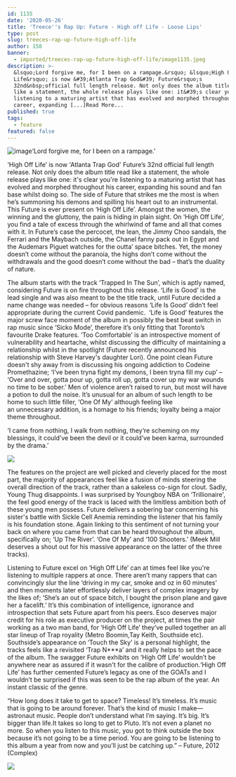 ```yaml
---
id: 1135
date: '2020-05-26'
title: 'Treece''s Rap Up: Future - High off Life - Loose Lips'
type: post
slug: treeces-rap-up-future-high-off-life
author: 158
banner:
  - imported/treeces-rap-up-future-high-off-life/image1135.jpeg
description: >-
  &lsquo;Lord forgive me, for I been on a rampage.&rsquo; &lsquo;High Off
  Life&rsquo; is now &#39;Atlanta Trap God&#39; Future&rsquo;s
  32nd&nbsp;official full length release. Not only does the album title read
  like a statement, the whole release plays like one: it&#39;s clear you&#39;re
  listening to a maturing artist that has evolved and morphed throughout his
  career, expanding [...]Read More...
published: true
tags:
  - feature
featured: false
---
```

![image](../imported/treeces-rap-up-future-high-off-life/image1135.jpeg)‘Lord forgive me, for I been on a rampage.’

‘High Off Life’ is now 'Atlanta Trap God' Future’s 32nd official full length release. Not only does the album title read like a statement, the whole release plays like one: it's clear you're listening to a maturing artist that has evolved and morphed throughout his career, expanding his sound and fan base whilst doing so. The side of Future that strikes me the most is when he’s summoning his demons and spilling his heart out to an instrumental. This Future is ever present on ‘High Off Life’. Amongst the women, the winning and the gluttony, the pain is hiding in plain sight. On ‘High Off Life’, you find a tale of excess through the whirlwind of fame and all that comes with it. In Future’s case the percocet, the lean, the Jimmy Choo sandals, the Ferrari and the Maybach outside, the Chanel fanny pack out in Egypt and the Audemars Piguet watches for the outta’ space bitches. Yet, the money doesn’t come without the paranoia, the highs don’t come without the withdrawals and the good doesn’t come without the bad – that’s the duality of nature. 

The album starts with the track ‘Trapped In The Sun’, which is aptly named, considering Future is on fire throughout this release. ‘Life is Good’ is the lead single and was also meant to be the title track, until Future decided a name change was needed – for obvious reasons ‘Life Is Good’ didn’t feel appropriate during the current Covid pandemic.  ‘Life is Good’ features the major screw face moment of the album in possibly the best beat switch in rap music since ‘Sicko Mode’, therefore it’s only fitting that Toronto’s favourite Drake features. ‘Too Comfortable’ is an introspective moment of vulnerability and heartache, whilst discussing the difficulty of maintaining a relationship whilst in the spotlight (Future recently announced his relationship with Steve Harvey's daughter Lori). One point clean Future doesn't shy away from is discussing his ongoing addiction to Codeine Promethazine; ‘I’ve been tryna fight my demons, I been tryna fill my cup’ – ‘Over and over, gotta pour up, gotta roll up, gotta cover up my war wounds no time to be sober.’ Men of violence aren’t raised to run, but most will have a potion to dull the noise. It’s unusual for an album of such length to be home to such little filler, ‘One Of My’ although feeling like an unnecessary addition, is a homage to his friends; loyalty being a major theme throughout.

‘I came from nothing, I walk from nothing, they‘re scheming on my blessings, it could’ve been the devil or it could’ve been karma, surrounded by the drama.’

![](/wp-content/uploads/live/img/wysiwyg/5ecbaab6b8d06.jpg)

The features on the project are well picked and cleverly placed for the most part, the majority of appearances feel like a fusion of minds steering the overall direction of the track, rather than a sakeless co-sign for clout. Sadly, Young Thug disappoints. I was surprised by Youngboy NBA on ‘Trillionaire', the feel good energy of the track is laced with the limitless ambition both of these young men possess. Future delivers a sobering bar concerning his sister's battle with Sickle Cell Anemia reminding the listener that his family is his foundation stone. Again linking to this sentiment of not turning your back on where you came from that can be heard throughout the album, specifically on; ‘Up The River’. ‘One Of My’ and ‘100 Shooters.’ (Meek Mill deserves a shout out for his massive appearance on the latter of the three tracks). 

[](https://www.youtube.com/watch?v=kPqFxSmCPJc)

Listening to Future excel on ‘High Off Life’ can at times feel like you're listening to multiple rappers at once. There aren’t many rappers that can convincingly slur the line ‘driving in my car, smoke and oz in 60 minutes’ and then moments later effortlessly deliver layers of complex imagery by the likes of; ‘She’s an out of space bitch, I bought the prison plane and gave her a facelift.’ It’s this combination of intelligence, ignorance and introspection that sets Future apart from his peers. Esco deserves major credit for his role as executive producer on the project, at times the pair working as a two man band, for ‘High Off Life’ they’ve pulled together an all star lineup of Trap royality (Metro Boomin,Tay Keith, Southside etc). Southside’s appearance on ‘Touch the Sky’ is a personal highlight, the tracks feels like a revisited ‘Trap N\*\*\*a’ and it really helps to set the pace of the album. The swagger Future exhibits on ‘High Off Life’ wouldn’t be anywhere near as assured if it wasn't for the calibre of production.‘High Off Life’ has further cemented Future’s legacy as one of the GOATs and I wouldn’t be surprised if this was seen to be the rap album of the year. An instant classic of the genre. 

[](https://www.youtube.com/watch?v=jffAzmczCxE)

“How long does it take to get to space? Timeless! It’s timeless. It’s music that is going to be around forever. That’s the kind of music I make—astronaut music. People don’t understand what I’m saying. It’s big. It’s bigger than life.It takes so long to get to Pluto. It’s not even a planet no more. So when you listen to this music, you got to think outside the box because it’s not going to be a time period. You are going to be listening to this album a year from now and you’ll just be catching up.” – Future, 2012 (Complex) 

![](/wp-content/uploads/live/img/wysiwyg/5ecbaaae924ca.jpg)